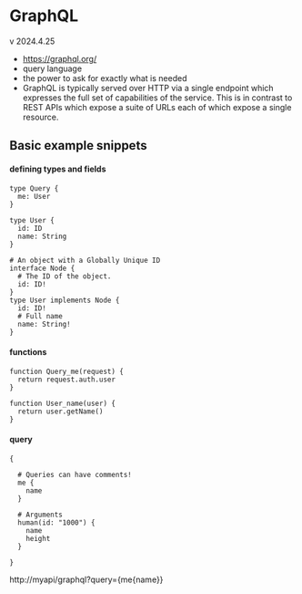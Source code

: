 # GraphQL
v 2024.4.25

- https://graphql.org/
- query language
- the power to ask for exactly what is needed
- GraphQL is typically served over HTTP via a single endpoint which expresses the full set of capabilities of the service. This is in contrast to REST APIs which expose a suite of URLs each of which expose a single resource.


## Basic example snippets

#### defining types and fields
```
type Query {
  me: User
}
 
type User {
  id: ID
  name: String
}

# An object with a Globally Unique ID
interface Node {
  # The ID of the object.
  id: ID!
}
type User implements Node {
  id: ID!
  # Full name
  name: String!
}
```

#### functions
```
function Query_me(request) {
  return request.auth.user
}
 
function User_name(user) {
  return user.getName()
}
```

#### query
```
{

  # Queries can have comments!
  me {
    name
  }

  # Arguments
  human(id: "1000") {
    name
    height
  }

}
```

http://myapi/graphql?query={me{name}}  


